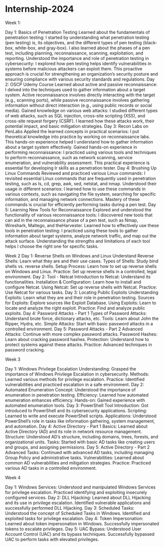 # Internship-2024

 Week 1:

Day 1: Basics of Penetration Testing Learned about the fundamentals of penetration testing: 
I started by understanding what penetration testing (pen testing) is, its objectives, and the different types of pen testing (black-box, white-box, and gray-box). I also learned about the phases of a pen test, including planning, reconnaissance, scanning, exploitation, and reporting. Understood the importance and role of penetration testing in cybersecurity: 
I explored how pen testing helps identify vulnerabilities in systems before malicious attackers can exploit them. This proactive approach is crucial for strengthening an organization’s security posture and ensuring compliance with various security standards and regulations. 
Day 2: OSCP Udemy Course Learned about active and passive reconnaissance: 
I delved into the techniques used to gather information about a target system. Active reconnaissance involves directly interacting with the target (e.g., scanning ports), while passive reconnaissance involves gathering information without direct interaction (e.g., using public records or social media). Gained knowledge on various web attacks: 
I studied different types of web attacks, such as SQL injection, cross-site scripting (XSS), and cross-site request forgery (CSRF). I learned how these attacks work, their potential impact, and basic mitigation strategies. 
Day 3: Recon Labs on PenLabs Applied the learned concepts in practical scenarios:
 I put theoretical knowledge into practice by working on reconnaissance labs. This hands-on experience helped I understand how to gather information about a target system effectively. Gained hands-on experience in performing reconnaissance: 
I practiced using various tools and techniques to perform reconnaissance, such as network scanning, service enumeration, and vulnerability assessment. This practical experience is essential for developing Ir skills as a penetration tester. 
Day 4: Brushing Up Linux Commands Reviewed and practiced various Linux commands: 
I revisited essential Linux commands that are frequently used in penetration testing, such as ls, cd, grep, awk, sed, netstat, and nmap. Understood their usage in different scenarios: 
I learned how to use these commands in various contexts, such as navigating the file system, searching for specific information, and managing network connections. Mastery of these commands is crucial for efficiently performing tasks during a pen test. 
Day 5: Learning New Tools for Reconnaissance Explored and understood the functionality of various reconnaissance tools: 
I discovered new tools that can aid in the reconnaissance phase of a pen test, such as Nmap, Wireshark, Maltego, and theHarvester. Learned how to effectively use these tools in penetration testing: 
I practiced using these tools to gather information about target systems, analyze network traffic, and map out the attack surface. Understanding the strengths and limitations of each tool helps I choose the right one for specific tasks.

Week 2
Day 1: Reverse Shells on Windows and Linux Understand Reverse Shells:
 Learn what they are and their use cases. Types of Shells: Study bind shells vs. reverse shells. Setup Process: Learn how to set up reverse shells on Windows and Linux. Practice: Set up reverse shells in a controlled, legal environment. 
Day 2: Tool - Netcat Introduction to Netcat: Understand its functionalities. Installation & Configuration: Learn how to install and configure Netcat. Using Netcat: Set up reverse shells with Netcat. Practice: Use Netcat for various tasks. 
Day 3: Locating Public Exploits Understanding Exploits: Learn what they are and their role in penetration testing. Sources for Exploits: Explore sources like Exploit Database. Using Exploits: Learn to locate and analyze the right exploit. Practice: Find and analyze public exploits. 
Day 4: Password Attacks - Part 1 Types of Password Attacks: Understand brute force, dictionary attacks, etc. Tools: Learn about John the Ripper, Hydra, etc. Simple Attacks: Start with basic password attacks in a controlled environment. 
Day 5: Password Attacks - Part 2 Advanced Attacks: Continue with more complex password attacks. Password Hashes: Learn about cracking password hashes. Protection: Understand how to protect systems against these attacks. Practice: Advanced techniques in password cracking.

Week 3

Day 1: Windows Privilege Escalation Understanding: Grasped the importance of Windows Privilege Escalation in cybersecurity. Methods: Learned various methods for privilege escalation. Practice: Identified vulnerabilities and practiced escalation in a safe environment. 
Day 2: Automated Enumeration Concept: Understood the importance of enumeration in penetration testing. Efficiency: Learned how automated enumeration enhances efficiency. Hands-on: Gained experience with automated enumeration tools. 
Day 3: PowerShell Tool Introduction: Got introduced to PowerShell and its cybersecurity applications. Scripting: Learned to write and execute PowerShell scripts. Applications: Understood PowerShell’s role in tasks like information gathering, system management, and automation. 
Day 4: Active Directory - Part 1 Basics: Learned about Active Directory (AD) and its role in network resource management. Structure: Understood AD’s structure, including domains, trees, forests, and organizational units. Tasks: Started with basic AD tasks like creating users and groups, and assigning permissions. 
Day 5: Active Directory - Part 2 Advanced Tasks: Continued with advanced AD tasks, including managing Group Policy and administrative tasks. Vulnerabilities: Learned about common AD vulnerabilities and mitigation strategies. Practice: Practiced various AD tasks in a controlled environment.

Week 4

Day 1: Windows Services: Understood and manipulated Windows Services for privilege escalation. Practiced identifying and exploiting insecurely configured services. 
Day 2: DLL Hijacking: Learned about DLL Hijacking and its use in privilege escalation. Identified vulnerable applications and successfully performed DLL Hijacking. 
Day 3: Scheduled Tasks: Understood the concept of Scheduled Tasks in Windows. Identified and exploited tasks for privilege escalation. 
Day 4: Token Impersonation: Learned about token impersonation in Windows. Successfully impersonated tokens to escalate privileges. 
Day 5: UAC Bypass: Understood User Account Control (UAC) and its bypass techniques. Successfully bypassed UAC to perform tasks with elevated privileges. 
